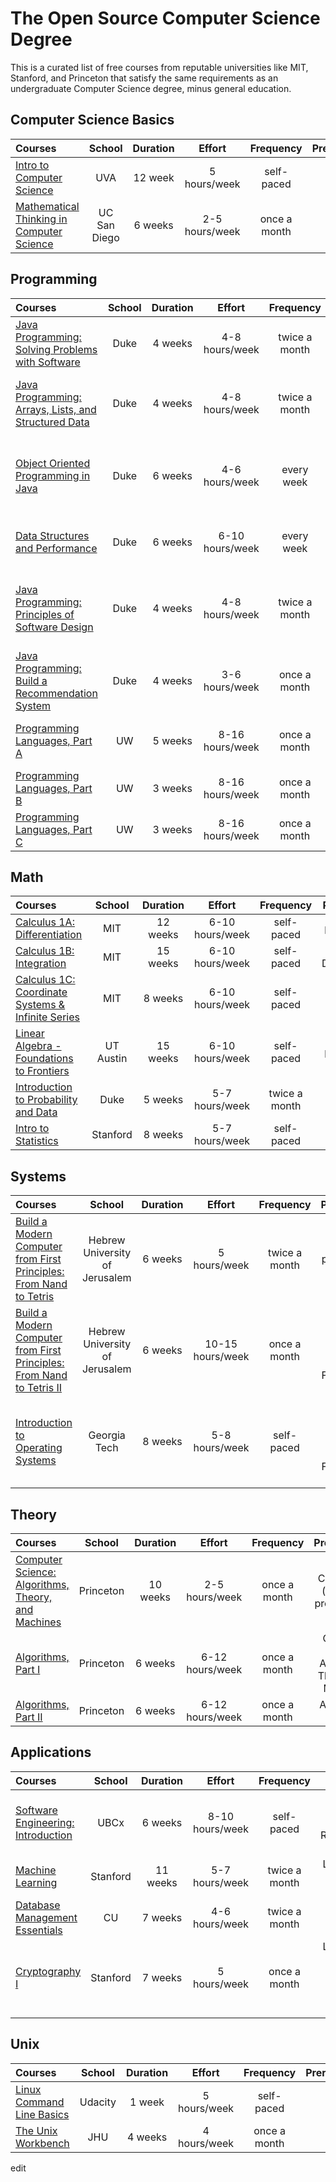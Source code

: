 # The Open Source Computer Science Degree

This is a curated list of free courses from reputable universities like MIT, Stanford, and Princeton that satisfy the same requirements as an undergraduate Computer Science degree, minus general education.

## Computer Science Basics

Courses | School | Duration | Effort | Frequency | Prerequisites
:-- | :--: | :--: | :--: | :--: | :--:
[Intro to Computer Science](https://www.udacity.com/course/intro-to-computer-science--cs101) | UVA | 12 week | 5 hours/week | self-paced | none
[Mathematical Thinking in Computer Science](https://click.linksynergy.com/deeplink?id=PtFMiHYfEVk&mid=40328&murl=https%3A%2F%2Fwww.coursera.org%2Flearn%2Fwhat-is-a-proof) | UC San Diego | 6 weeks | 2-5 hours/week | once a month | none

## Programming

Courses | School | Duration | Effort | Frequency | Prerequisites
:-- | :--: | :--: | :--: | :--: | :--:
[Java Programming: Solving Problems with Software](https://click.linksynergy.com/deeplink?id=PtFMiHYfEVk&mid=40328&murl=https%3A%2F%2Fwww.coursera.org%2Flearn%2Fjava-programming)| Duke | 4 weeks | 4-8 hours/week | twice a month | none
[Java Programming: Arrays, Lists, and Structured Data](https://click.linksynergy.com/deeplink?id=PtFMiHYfEVk&mid=40328&murl=https%3A%2F%2Fwww.coursera.org%2Flearn%2Fjava-programming-arrays-lists-data)| Duke | 4 weeks | 4-8 hours/week | twice a month | Java Programming: Solving Problems with Software
[Object Oriented Programming in Java](https://click.linksynergy.com/deeplink?id=PtFMiHYfEVk&mid=40328&murl=https%3A%2F%2Fwww.coursera.org%2Flearn%2Fobject-oriented-java)| Duke | 6 weeks | 4-6 hours/week | every week | Java Programming: Arrays, Lists, and Structured Data
[Data Structures and Performance](https://click.linksynergy.com/deeplink?id=PtFMiHYfEVk&mid=40328&murl=https%3A%2F%2Fwww.coursera.org%2Flearn%2Fdata-structures-optimizing-performance)| Duke | 6 weeks | 6-10 hours/week | every week | Object Oriented Programming in Java
[Java Programming: Principles of Software Design](https://click.linksynergy.com/deeplink?id=PtFMiHYfEVk&mid=40328&murl=https%3A%2F%2Fwww.coursera.org%2Flearn%2Fjava-programming-design-principles) | Duke | 4 weeks | 4-8 hours/week | twice a month | Java Programming: Arrays, Lists, and Structured Data
[Java Programming: Build a Recommendation System](https://click.linksynergy.com/deeplink?id=PtFMiHYfEVk&mid=40328&murl=https%3A%2F%2Fwww.coursera.org%2Flearn%2Fjava-programming-recommender) | Duke | 4 weeks | 3-6 hours/week | once a month | Java Programming: Principles of Software Design
[Programming Languages, Part A](https://click.linksynergy.com/deeplink?id=PtFMiHYfEVk&mid=40328&murl=https%3A%2F%2Fwww.coursera.org%2Flearn%2Fprogramming-languages) | UW | 5 weeks | 8-16 hours/week | once a month | Object Oriented Programming in Java
[Programming Languages, Part B](https://click.linksynergy.com/deeplink?id=PtFMiHYfEVk&mid=40328&murl=https%3A%2F%2Fwww.coursera.org%2Flearn%2Fprogramming-languages-part-b) | UW | 3 weeks | 8-16 hours/week | once a month | Programming Languages, Part A
[Programming Languages, Part C](https://click.linksynergy.com/deeplink?id=PtFMiHYfEVk&mid=40328&murl=https%3A%2F%2Fwww.coursera.org%2Flearn%2Fprogramming-languages-part-c) | UW | 3 weeks | 8-16 hours/week | once a month | Programming Languages, Part B

## Math

Courses | School | Duration | Effort | Frequency | Prerequisites
:-- | :--: | :--: | :--: | :--: | :--:
[Calculus 1A: Differentiation](https://www.edx.org/course/calculus-1a-differentiation) | MIT | 12 weeks | 6-10 hours/week | self-paced | pre-calculus
[Calculus 1B: Integration](https://www.edx.org/course/calculus-1b-integration) | MIT | 15 weeks | 6-10 hours/week | self-paced | Calculus 1A: Differentiation
[Calculus 1C: Coordinate Systems & Infinite Series](https://www.edx.org/course/calculus-1c-coordinate-systems-infinite-mitx-18-01-3x-0)| MIT | 8 weeks | 6-10 hours/week | self-paced | Calculus 1B: Integration
[Linear Algebra - Foundations to Frontiers](https://www.edx.org/course/linear-algebra-foundations-to-frontiers) | UT Austin | 15 weeks | 6-10 hours/week | self-paced | pre-calculus
[Introduction to Probability and Data](https://click.linksynergy.com/deeplink?id=PtFMiHYfEVk&mid=40328&murl=https%3A%2F%2Fwww.coursera.org%2Flearn%2Fprobability-intro) | Duke | 5 weeks | 5-7 hours/week | twice a month | none
[Intro to Statistics ](https://www.udacity.com/course/intro-to-statistics--st101) | Stanford | 8 weeks | 5-7 hours/week | self-paced | none


## Systems

Courses | School | Duration | Effort | Frequency | Prerequisites
:-- | :--: | :--: | :--: | :--: | :--:
[Build a Modern Computer from First Principles: From Nand to Tetris](https://click.linksynergy.com/deeplink?id=PtFMiHYfEVk&mid=40328&murl=https%3A%2F%2Fwww.coursera.org%2Flearn%2Fbuild-a-computer) | Hebrew University of Jerusalem | 6 weeks | 5 hours/week | twice a month | basic programming knowledge
[Build a Modern Computer from First Principles: From Nand to Tetris II](https://click.linksynergy.com/deeplink?id=PtFMiHYfEVk&mid=40328&murl=https%3A%2F%2Fwww.coursera.org%2Flearn%2Fnand2tetris2) | Hebrew University of Jerusalem | 6 weeks | 10-15 hours/week | once a month | Build a Modern Computer from First Principles: From Nand to Tetris
[Introduction to Operating Systems](https://www.udacity.com/course/introduction-to-operating-systems--ud923)| Georgia Tech | 8 weeks | 5-8 hours/week | self-paced | Build a Modern Computer from First Principles: From Nand to Tetris II


## Theory

Courses | School | Duration | Effort | Frequency | Prerequisites
:-- | :--: | :--: | :--: | :--: | :--:
[Computer Science: Algorithms, Theory, and Machines](https://click.linksynergy.com/deeplink?id=PtFMiHYfEVk&mid=40328&murl=https%3A%2F%2Fwww.coursera.org%2Flearn%2Fcs-algorithms-theory-machines) | Princeton | 10 weeks | 2-5 hours/week | once a month | Calculus 1A (all), basic programming
[Algorithms, Part I](https://click.linksynergy.com/deeplink?id=PtFMiHYfEVk&mid=40328&murl=https%3A%2F%2Fwww.coursera.org%2Flearn%2Falgorithms-part1) | Princeton | 6 weeks | 6-12 hours/week | once a month | Computer Science: Algorithms, Theory, and Machines
[Algorithms, Part II](https://click.linksynergy.com/deeplink?id=PtFMiHYfEVk&mid=40328&murl=https%3A%2F%2Fwww.coursera.org%2Flearn%2Falgorithms-part2) | Princeton | 6 weeks | 6-12 hours/week | once a month | Algorithms, Part I


## Applications

Courses | School | Duration | Effort | Frequency | Prerequisites
:-- | :--: | :--: | :--: | :--: | :--:
[Software Engineering: Introduction](https://www.edx.org/course/software-engineering-introduction-ubcx-softeng1x) | UBCx | 6 weeks | 8-10 hours/week | self-paced | Java Programming: Build a Recommendation System
[Machine Learning](https://click.linksynergy.com/deeplink?id=PtFMiHYfEVk&mid=40328&murl=https%3A%2F%2Fwww.coursera.org%2Flearn%2Fmachine-learning) | Stanford | 11 weeks | 5-7 hours/week | twice a month | Linear Algebra - Foundations to Frontiers
[Database Management Essentials](https://www.coursera.org/learn/database-management) | CU | 7 weeks | 4-6 hours/week | twice a month | basic programming & CS knowledge
[Cryptography I ](https://click.linksynergy.com/deeplink?id=PtFMiHYfEVk&mid=40328&murl=https%3A%2F%2Fwww.coursera.org%2Flearn%2Fcrypto)| Stanford | 7 weeks | 5 hours/week | once a month | Linear Algebra - Foundations to Frontiers & Introduction to Probability and Data

## Unix

Courses | School | Duration | Effort | Frequency | Prerequisites
:-- | :--: | :--: | :--: | :--: | :--:
[Linux Command Line Basics](https://www.udacity.com/course/linux-command-line-basics--ud595) | Udacity | 1 week | 5 hours/week | self-paced | none
[The Unix Workbench](https://click.linksynergy.com/deeplink?id=PtFMiHYfEVk&mid=40328&murl=https%3A%2F%2Fwww.coursera.org%2Flearn%2Funix) | JHU | 4 weeks | 4 hours/week | once a month | none


edit

